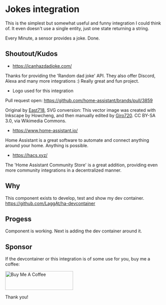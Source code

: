 # Jokes integration

This is the simplest but somewhat useful and funny integration I could think of. It even doesn't use a single entity, just one state returning a string.

Every Minute, a sensor provides a joke. Done.

## Shoutout/Kudos

* https://icanhazdadjoke.com/

Thanks for providing the 'Random dad joke' API. They also offer Discord, Alexa and many more integrations :) Really great and fun project.

* Logo used for this integration

Pull request open: https://github.com/home-assistant/brands/pull/3859

Original by [East718](https://en.wikipedia.org/wiki/User:User:East718), SVG conversion: This vector image was created with Inkscape by Howcheng, and then manually edited by [Giro720](https://commons.wikimedia.org/wiki/User:Giro720). CC BY-SA 3.0, via Wikimedia Commons.

* https://www.home-assistant.io/

Home Assistant is a great software to automate and connect anything around your home. Anything is possible.

* https://hacs.xyz/

The 'Home Assistant Community Store' is a great addition, providing even more community integrations in a decentralized manner.

## Why

This component exists to develop, test and show my dev container.
https://github.com/LaggAt/ha-devcontainer

## Progess

Component is working. Next is adding the dev container around it.

## Sponsor

If the devcontainer or this integration is of some use for you, buy me a coffee:

<a href="https://www.buymeacoffee.com/LaggAt" target="_blank"><img src="https://cdn.buymeacoffee.com/buttons/v2/default-yellow.png" alt="Buy Me A Coffee" style="height: 60px !important;width: 217px !important;" ></a>

Thank you!
